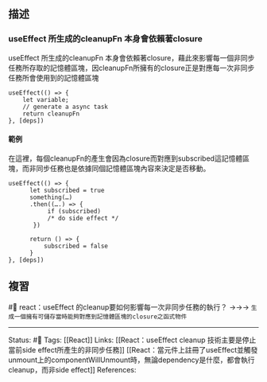 ## 描述


### useEffect 所生成的cleanupFn 本身會依賴著closure


useEffect 所生成的cleanupFn 本身會依賴著closure，藉此來影響每一個非同步任務所存取的記憶體區塊，因cleanupFn所擁有的closure正是對應每一次非同步任務所會使用到的記憶體區塊
```
useEffect(() => {
	let variable;
	// generate a async task
	return cleanupFn
}, [deps])
```



#### 範例

在這裡，每個cleanupFn的產生會因為closure而對應到subscribed這記憶體區塊，而非同步任務也是依據同個記憶體區塊內容來決定是否移動。

```
useEffect(() => {
      let subscribed = true
      something(…)
      .then((….) => {
           if (subscribed) 
           /* do side effect */
       })

      return () => {
          subscribed = false
      } 
}, [deps])
```

## 複習

#🧠 react：useEffect 的cleanup要如何影響每一次非同步任務的執行？ ->->-> `生成一個擁有可儲存當時能夠對應到記憶體區塊的closure之函式物件`
<!--SR:!2022-11-10,3,250-->

---
Status: #🌱 
Tags:
[[React]]
Links:
[[React：useEffect cleanup 技術主要是停止當前side effect所產生的非同步任務]]
[[React：當元件上註冊了useEffect並觸發unmount上的componentWillUnmount時，無論dependency是什麼，都會執行cleanup，而非side effect]]
References: